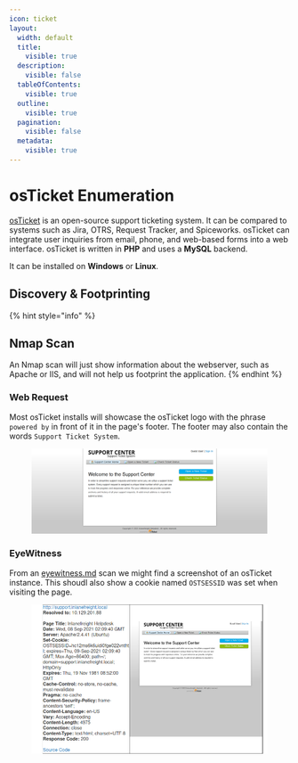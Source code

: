 ```yaml
---
icon: ticket
layout:
  width: default
  title:
    visible: true
  description:
    visible: false
  tableOfContents:
    visible: true
  outline:
    visible: true
  pagination:
    visible: false
  metadata:
    visible: true
---
```


# osTicket Enumeration

[osTicket](https://osticket.com) is an open-source support ticketing system. It can be compared to systems such as Jira, OTRS, Request Tracker, and Spiceworks. osTicket can integrate user inquiries from email, phone, and web-based forms into a web interface. osTicket is written in **PHP** and uses a **MySQL** backend.

It can be installed on **Windows** or **Linux**.

## Discovery & Footprinting

{% hint style="info" %}
## Nmap Scan

An Nmap scan will just show information about the webserver, such as Apache or IIS, and will not help us footprint the application.
{% endhint %}

### Web Request

Most osTicket installs will showcase the osTicket logo with the phrase `powered by` in front of it in the page's footer. The footer may also contain the words `Support Ticket System`.

<figure><img src="../../../.gitbook/assets/image (1) (1) (1).png" alt=""><figcaption></figcaption></figure>

### EyeWitness

From an [eyewitness.md](../../../toolbox/tooling/web-application-analysis/eyewitness.md "mention") scan we might find a screenshot of an osTicket instance. This shoudl also show a cookie named `OSTSESSID` was set when visiting the page.

<figure><img src="../../../.gitbook/assets/image (1) (1).png" alt=""><figcaption></figcaption></figure>
